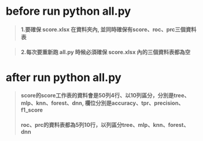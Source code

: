 # before run python all.py

> #### 1.要確保 score.xlsx 在資料夾內, 並同時確保有score、roc、prc三個資料表

> #### 2.每次要重新跑 all.py 時候必須確保 score.xlsx 內的三個資料表都為空

# after run python all.py

> #### score的score工作表的資料會是50列4行、以10列區分，分別是tree、mlp、knn、forest、dnn, 欄位分別是accuracy、tpr、precision、f1_score
> #### roc、prc的資料表都為5列10行，以列區分tree、mlp、knn、forest、dnn
